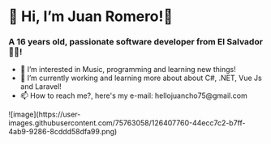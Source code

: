 <h1 class="text-center">👋 Hi, I’m Juan Romero!👋</h1>
<h3>A 16 years old, passionate software developer from El Salvador🦾🔥!</h3>
<ul>
<li>👀 I’m interested in Music, programming and learning new things!</li>
<li>🎯 I’m currently working and learning more about about C#, .NET, Vue Js and Laravel!</li>
<li>📫 How to reach me?, here's my e-mail: hellojuancho75@gmail.com</li>
 </ul>
![image](https://user-images.githubusercontent.com/75763058/126407760-44ecc7c2-b7ff-4ab9-9286-8cddd58dfa99.png)


<!---
jromerooo2/jromerooo2 is a ✨ special ✨ repository because its `README.md` (this file) appears on your GitHub profile.
You can click the Preview link to take a look at your changes.
--->
